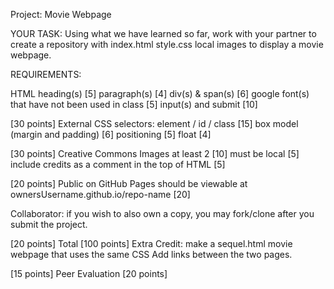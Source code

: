 Project: Movie Webpage

YOUR TASK:
Using what we have learned so far, work with your partner to create a repository with
index.html
style.css
local images
to display a movie webpage.

REQUIREMENTS:

HTML
heading(s) [5]
paragraph(s) [4]
div(s) & span(s) [6]
google font(s) that have not been used in class [5]
input(s) and submit [10]



[30 points]
External CSS
selectors: element / id / class [15]
box model (margin and padding) [6]
positioning [5]
float [4]



[30 points]
Creative Commons Images
at least 2 [10]
must be local [5]
include credits as a comment in the top of HTML [5]


[20 points]
Public on GitHub Pages
should be viewable at
ownersUsername.github.io/repo-name [20]

Collaborator: if you wish to also own a copy, you may fork/clone after you submit the project.


[20 points]
Total
[100 points]
Extra Credit:
make a sequel.html movie webpage that uses the same CSS
Add links <a> between the two pages.


[15 points]
Peer Evaluation
[20 points]

